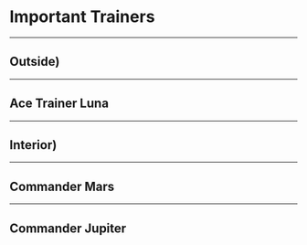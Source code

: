 # Important Trainers

---

## Outside)

---

## Ace Trainer Luna

---

## Interior)

---

## Commander Mars

---

## Commander Jupiter

